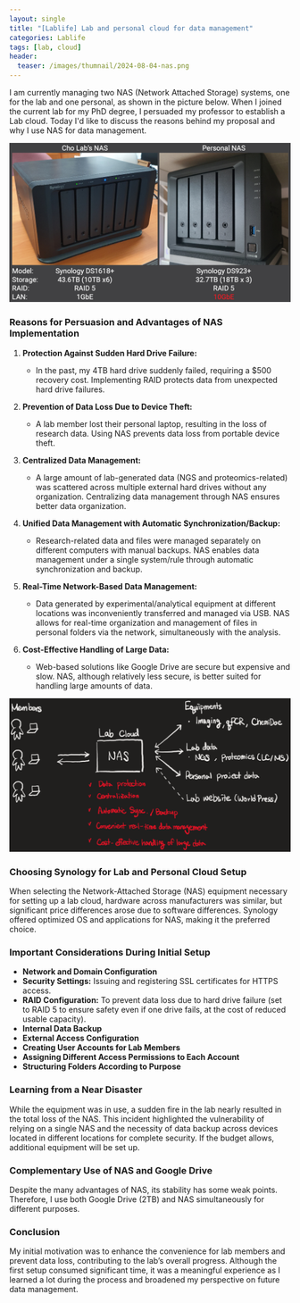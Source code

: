 ```yaml
---
layout: single
title: "[Lablife] Lab and personal cloud for data management"
categories: Lablife
tags: [lab, cloud]
header:
  teaser: /images/thumnail/2024-08-04-nas.png
---
```


I am currently managing two NAS (Network Attached Storage) systems, one for the lab and one personal, as shown in the picture below. When I joined the current lab for my PhD degree, I persuaded my professor to establish a Lab cloud. Today I'd like to discuss the reasons behind my proposal and why I use NAS for data management.

![240803_NAS.jpg](../../images/2024-08-04-nas/c223728bec3695fd122b3534216e6d035c59623d.jpg)

### Reasons for Persuasion and Advantages of NAS Implementation

1. **Protection Against Sudden Hard Drive Failure:**
   
   - In the past, my 4TB hard drive suddenly failed, requiring a $500 recovery cost. Implementing RAID protects data from unexpected hard drive failures.

2. **Prevention of Data Loss Due to Device Theft:**
   
   - A lab member lost their personal laptop, resulting in the loss of research data. Using NAS prevents data loss from portable device theft.

3. **Centralized Data Management:**
   
   - A large amount of lab-generated data (NGS and proteomics-related) was scattered across multiple external hard drives without any organization. Centralizing data management through NAS ensures better data organization.

4. **Unified Data Management with Automatic Synchronization/Backup:**
   
   - Research-related data and files were managed separately on different computers with manual backups. NAS enables data management under a single system/rule through automatic synchronization and backup.

5. **Real-Time Network-Based Data Management:**
   
   - Data generated by experimental/analytical equipment at different locations was inconveniently transferred and managed via USB. NAS allows for real-time organization and management of files in personal folders via the network, simultaneously with the analysis.

6. **Cost-Effective Handling of Large Data:**
   
   - Web-based solutions like Google Drive are secure but expensive and slow. NAS, although relatively less secure, is better suited for handling large amounts of data.

![](../../images/2024-08-04-nas/2024-08-05-00-19-17-image.png) 

### Choosing Synology for Lab and Personal Cloud Setup

When selecting the Network-Attached Storage (NAS) equipment necessary for setting up a lab cloud, hardware across manufacturers was similar, but significant price differences arose due to software differences. Synology offered optimized OS and applications for NAS, making it the preferred choice.

### Important Considerations During Initial Setup

- **Network and Domain Configuration**
- **Security Settings:** Issuing and registering SSL certificates for HTTPS access.
- **RAID Configuration:** To prevent data loss due to hard drive failure (set to RAID 5 to ensure safety even if one drive fails, at the cost of reduced usable capacity).
- **Internal Data Backup**
- **External Access Configuration**
- **Creating User Accounts for Lab Members**
- **Assigning Different Access Permissions to Each Account**
- **Structuring Folders According to Purpose**

### Learning from a Near Disaster

While the equipment was in use, a sudden fire in the lab nearly resulted in the total loss of the NAS. This incident highlighted the vulnerability of relying on a single NAS and the necessity of data backup across devices located in different locations for complete security. If the budget allows, additional equipment will be set up.

### Complementary Use of NAS and Google Drive

Despite the many advantages of NAS, its stability has some weak points. Therefore, I use both Google Drive (2TB) and NAS simultaneously for different purposes.

### Conclusion

My initial motivation was to enhance the convenience for lab members and prevent data loss, contributing to the lab’s overall progress. Although the first setup consumed significant time, it was a meaningful experience as I learned a lot during the process and broadened my perspective on future data management.